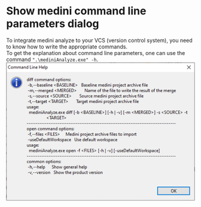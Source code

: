 # Show medini command line parameters dialog 
To integrate medini analyze to your VCS (version control system), you need to know how to write the appropriate commands.  
To get the explanation about command line parameters, one can use the command `".\mediniAnalyze.exe" -h`.  
![medini parameters dialog](./img/medini-parameters.png)
